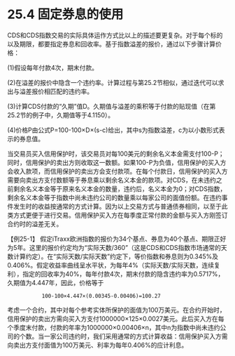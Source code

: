 # 25.4 固定券息的使用


CDS和CDS指数交易的实际具体运作方式比以上的描述要更复杂。对于每个标的以及期限，都要指定券息和回收率。基于指数溢差的报价，通过以下步骤计算价格：


(1)假设每年付款4次，期末付款。


(2)在溢差的报价中隐含一个违约率。计算过程与第25.2节相似，通过迭代可以求出与溢差报价相匹配的违约率。


(3)计算CDS付款的“久期”值D。久期值与溢差的乘积等于付款的贴现值（在第25.2节的例子中，久期值等于4.1150）。


(4)价格P由公式P=100-100×D×(s-c)给出，其中s为指数溢差，c为以小数形式表示的券息值。


当交易员买入信用保护时，该交易员对每100美元的剩余名义本金需支付100-P；同时，信用保护的卖出方则收取这一数额。如果100-P为负值，信用保护的买入方会收入款项，而信用保护的卖出方会支付款项。在每个付款日，信用保护的买入方需要向卖出方支付数额等于券息乘以剩余名义本金的款项。对CDS，在未违约之前剩余名义本金等于原来名义本金的数量，违约后，名义本金为0；对CDS指数，剩余名义本金等于指数中尚未违约公司的数量乘以每家公司的面值份额。在违约事件发生时的收益按通常的方式计算。因为以上交易方式与普通债券相同，以至于此类方式更便于进行交易。信用保护买入方在每季度正常付款的金额与买入方刚签订合约时的溢差无关。


【例25-1】 假定iTraxx欧洲指数的报价为34个基点、券息为40个基点、期限正好为5年。这里的报价约定均为“实际天数/360”（这是CDS和CDS指数市场通常的天数计算约定）。在“实际天数/实际天数”约定下，等价指数和券息则为0.345%及0.406%。假定收益率曲线呈水平状，为每年4%（实际天数/实际天数，连续复利），指定的回收率为40%，每年付款4次，期末付款的隐含违约率为0.5717%，久期值为4.447年，因此，价格等于



               100-100×4.447×(0.00345-0.00406)=100.27



考虑一个合约，其中对每个参考实体所保护的面值为100万美元。在合约开始时，信用保护的卖出方需向买入方支付1000000×125×0.0027美元。此后买入方在每个季度末付款，付款的年率为1000000×0.00406×n，其中n为指数中尚未违约公司的个数。当一家公司违约时，我们采用通常的方式计算收益：信用保护买入方需向卖出方支付面值为100万美元、利率为每年0.406%的应计利息。



